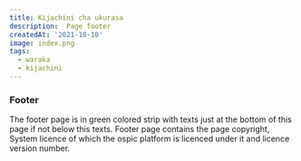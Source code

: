 ```yaml
---
title: Kijachini cha ukurasa
description:  Page footer
createdAt: '2021-10-10'
image: index.png
tags:
  - waraka
  - kijachini
---
```



### Footer 
The footer page is in green colored strip with texts just at the bottom of this page if not below this texts. Footer page contains the page copyright, System licence of which the ospic platform is licenced under it and licence version number.